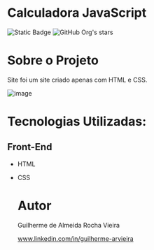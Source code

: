 # Calculadora JavaScript
![Static Badge](https://img.shields.io/badge/license-MIT-green)
![GitHub Org's stars](https://img.shields.io/github/stars/V131R4?style=social)

# Sobre o Projeto

Site foi um site criado apenas com HTML e CSS.

![image](https://github.com/V131R4/siteSealabrate/assets/104731949/7402a964-a0ba-4c57-b6c0-a8b2539dfc57)


# Tecnologias Utilizadas:
## Front-End
- HTML
- CSS

  # Autor
  Guilherme de Almeida Rocha Vieira

  www.linkedin.com/in/guilherme-arvieira
